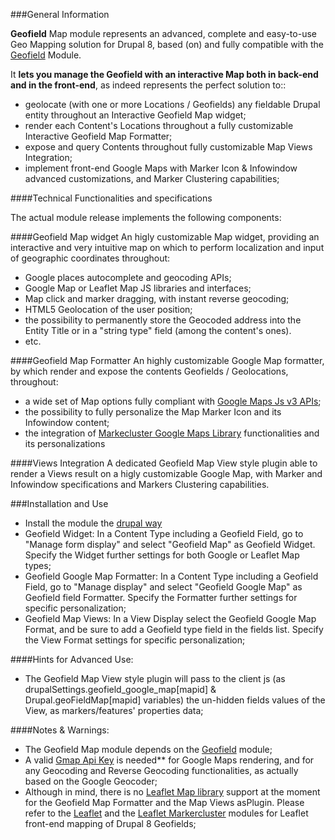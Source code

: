 ###General Information

**Geofield** Map module represents an advanced, complete and easy-to-use Geo Mapping solution for Drupal 8,
based (on) and fully compatible with the [Geofield](https://www.drupal.org/project/geofield) Module.

It **lets you manage the Geofield with an interactive Map both in back-end and in the front-end**, as indeed represents the perfect solution to::
- geolocate (with one or more Locations / Geofields) any fieldable Drupal entity throughout an Interactive Geofield Map widget;
- render each Content's Locations throughout a fully customizable Interactive Geofield Map Formatter;
- expose and query Contents throughout fully customizable Map Views Integration;
- implement front-end Google Maps with Marker Icon & Infowindow advanced customizations, and Marker Clustering capabilities;

####Technical Functionalities and specifications

The actual module release implements the following components:

####Geofield Map widget
An higly customizable Map widget, 
providing an interactive and very intuitive map on which to perform localization and input of geographic coordinates throughout:
- Google places autocomplete and geocoding APIs;
- Google Map or Leaflet Map JS libraries and interfaces;
- Map click and marker dragging, with instant reverse geocoding;
- HTML5 Geolocation of the user position;
- the possibility to permanently store the Geocoded address into the Entity Title
or in a "string type" field (among the content's ones).
- etc.

####Geofield Map Formatter
An highly customizable Google Map formatter, by which render and expose the contents Geofields / Geolocations, throughout:
- a wide set of Map options fully compliant with [Google Maps Js v3 APIs](https://developers.google.com/maps/documentation/javascript/);
- the possibility to fully personalize the Map Marker Icon and its Infowindow content;
- the integration of [Markecluster Google Maps Library](https://github.com/googlemaps/js-marker-clusterer) functionalities and its personalizations

####Views Integration
A dedicated Geofield Map View style plugin able to render a Views result on a higly customizable Google Map, 
with Marker and Infowindow specifications and Markers Clustering capabilities.

###Installation and Use

- Install the module the 
[drupal way](http://drupal.org/documentation/install/modules-themes/modules-8)
- Geofield Widget: In a Content Type including a Geofield Field, go to "Manage form display" 
and select "Geofield Map" as Geofield Widget. Specify the Widget further settings for both Google or Leaflet Map types;
- Geofield Google Map Formatter: In a Content Type including a Geofield Field, go to "Manage display" and select "Geofield Google Map" as Geofield field Formatter.  Specify the Formatter further settings for specific personalization;
- Geofield Map Views: In a View Display select the Geofield Google Map Format, and be sure to add a Geofield type field in the fields list. Specify the View Format settings for specific personalization;


####Hints for Advanced Use: 
- The Geofield Map View style plugin will pass to the client js (as drupalSettings.geofield_google_map[mapid] & Drupal.geoFieldMap[mapid] variables) the un-hidden fields values of the View, as markers/features' properties data;

####Notes & Warnings: 
- The Geofield Map module depends on the [Geofield](https://www.drupal.org/project/geofield) module;
- A valid <u>Gmap Api Key</u> is needed** for Google Maps rendering, and for any Geocoding and Reverse Geocoding functionalities, as actually based on the Google Geocoder;
- Although in mind, there is no <u>Leaflet Map library</u> support at the moment for the Geofield Map Formatter and the  Map Views asPlugin. Please refer to the [Leaflet](https://www.drupal.org/project/leaflet) and the [Leaflet Markercluster](https://www.drupal.org/project/leaflet_markercluster) modules for Leaflet front-end mapping of Drupal 8 Geofields;

